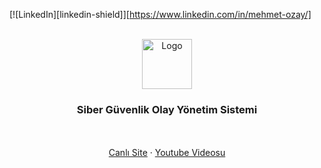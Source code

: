[![LinkedIn][linkedin-shield]][https://www.linkedin.com/in/mehmet-ozay/]

<br />
<div align="center">
  <a href="https://github.com/ozay-mehmet/Siber-Olay/blob/main/assets/">
    <img src="images/logo.png" alt="Logo" width="80" height="80">
  </a>

  <h3 align="center">Siber Güvenlik Olay Yönetim Sistemi</h3>

  <p align="center">
    <br />
    <br />
    <a href="#">Canlı Site</a>
    &middot;
    <a href="https://www.youtube.com/watch?v=fNUr3vvIlM0">Youtube Videosu</a>
  </p>
</div>
